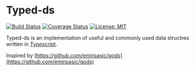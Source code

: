 # Typed-ds

[![Build Status](https://travis-ci.com/thetinygoat/typed-ds.svg?branch=master)](https://travis-ci.com/thetinygoat/typed-ds) [![Coverage Status](https://coveralls.io/repos/github/thetinygoat/typed-ds/badge.svg?branch=master)](https://coveralls.io/github/thetinygoat/typed-ds?branch=master) [![License: MIT](https://img.shields.io/badge/License-MIT-yellow.svg)](https://opensource.org/licenses/MIT)



Typed-ds is an implementation of useful and commonly used data structres written in [Typescript](https://www.typescriptlang.org/).

Inspired by [https://github.com/emirpasic/gods](https://github.com/emirpasic/gods)